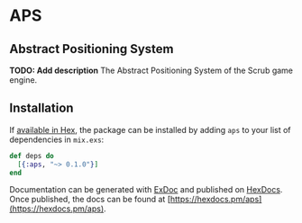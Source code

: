 # APS
## Abstract Positioning System
**TODO: Add description**
The Abstract Positioning System of the Scrub game engine.

## Installation

If [available in Hex](https://hex.pm/docs/publish), the package can be installed
by adding `aps` to your list of dependencies in `mix.exs`:

```elixir
def deps do
  [{:aps, "~> 0.1.0"}]
end
```

Documentation can be generated with [ExDoc](https://github.com/elixir-lang/ex_doc)
and published on [HexDocs](https://hexdocs.pm). Once published, the docs can
be found at [https://hexdocs.pm/aps](https://hexdocs.pm/aps).

